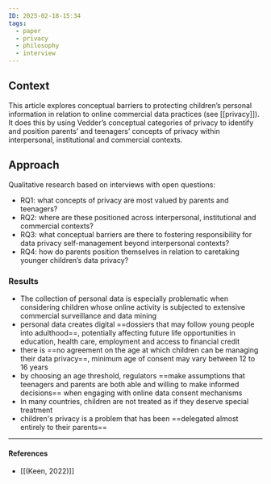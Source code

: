 ```yaml
---
ID: 2025-02-18-15:34
tags:
  - paper
  - privacy
  - philosophy
  - interview
---
```

## Context

This article explores conceptual barriers to protecting children’s personal information in relation to online commercial data practices (see [[privacy]]). It does this by using Vedder’s conceptual categories of privacy to identify and position parents’ and teenagers’ concepts of privacy within interpersonal, institutional and commercial contexts.

## Approach

Qualitative research based on interviews with open questions:
- RQ1: what concepts of privacy are most valued by parents and teenagers?
- RQ2: where are these positioned across interpersonal, institutional and commercial contexts?
- RQ3: what conceptual barriers are there to fostering responsibility for data privacy self-management beyond interpersonal contexts?
- RQ4: how do parents position themselves in relation to caretaking younger children’s data privacy?

### Results

- The collection of personal data is especially problematic when considering children whose online activity is subjected to extensive commercial surveillance and data mining 
- personal data creates digital ==dossiers that may follow young people into adulthood==, potentially affecting future life opportunities in education, health care, employment and access to financial credit 
- there is ==no agreement on the age at which children can be managing their data privacy==, minimum age of consent may vary between 12 to 16 years
- by choosing an age threshold, regulators ==make assumptions that teenagers and parents are both able and willing to make informed decisions== when engaging with online data consent mechanisms
- In many countries, children are not treated as if they deserve special treatment
- children's privacy is a problem that has been ==delegated almost entirely to their parents==


---
#### References
- [[(Keen, 2022)]]